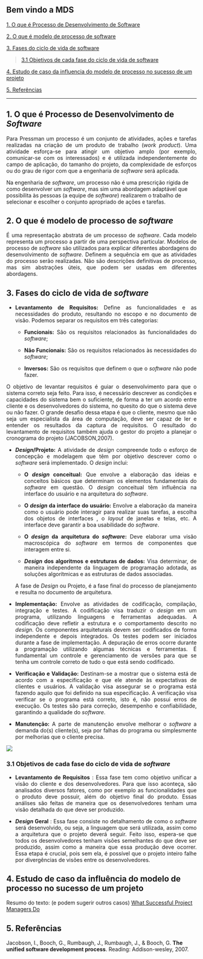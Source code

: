 ## Bem vindo a MDS
[ 1. O que é Processo de Desenvolvimento de Software](#1-o-que-é-processo-de-desenvolvimento-de-software)

[ 2. O que é modelo de processo de software](#2-o-que-é-modelo-de-processo-de-software)

[ 3. Fases do ciclo de vida de software](#3-fases-do-ciclo-de-vida-de-software)

>[ 3.1 Objetivos de cada fase do ciclo de vida de software](#31-objetivos-de-cada-fase-do-ciclo-de-vida-de-software)

[ 4. Estudo de caso da influencia do modelo de processo no sucesso de um projeto](#4-estudo-de-caso-da-influencia-do-modelo-de-processo-no-sucesso-de-um-projeto)

[ 5. Referências ](#5-referências)

------
## 1. O que é Processo de Desenvolvimento de <i>Software</i>
  <p align = "justify">Para Pressman um processo é um conjunto de atividades, ações e tarefas realizadas na 
criação de um produto de trabalho (<i>work product</i>). Uma atividade esforça-se para atingir 
um objetivo amplo (por exemplo, comunicar-­se com os interessados) e é utilizada independentemente do campo de aplicação, do tamanho do projeto, da complexidade de esforços ou do grau de rigor com que a engenharia de <i>software</i> será aplicada. 

Na engenharia de <i>software</i>, um processo não é uma prescrição rígida de como desenvolver um <i>software</i>, mas sim uma abordagem adaptável que possibilita às pessoas (a equipe de <i>software</i>) realizarem o trabalho de selecionar e escolher o conjunto apropriado de ações e tarefas.

## 2. O que é modelo de processo de <i>software</i>

<p align = "justify">É uma representação abstrata de um processo de <i>software</i>. Cada modelo representa um processo a partir de uma perspectiva particular.
Modelos de processo de <i>software</i> são utilizados para explicar diferentes abordagens do desenvolvimento de <i>software</i>. Definem a sequência em que as atividades do processo serão realizadas.
Não são descrições definitivas de processo, mas sim abstrações úteis, que podem ser usadas em diferentes abordagens.


## 3. Fases do ciclo de vida de <i>software</i>

- <p align = "justify"><b>Levantamento de Requisitos:</b> Define as funcionalidades e as necessidades do produto, resultando no escopo e no documento de visão. Podemos separar os requisitos em três categorias:

    - <p align = "justify"><b>Funcionais:</b> São os requisitos relacionados às funcionalidades do <i>software</i>;
    - <p align = "justify"><b>Não Funcionais:</b> São os requisitos relacionados às necessidades do <i>software</i>;
    - <p align = "justify"><b>Inversos:</b> São os requisitos que definem o que o <i>software</i> não pode fazer.   

<p align = "justify">O objetivo de levantar requisitos é guiar o desenvolvimento para que o sistema correto seja feito. Para isso, é necessário descrever as condições e capacidades do sistema bem o suficiente,
de forma a ter um acordo entre cliente e os desenvolvedores do sistema, no quesito do que o sistema deve ou não fazer. O grande desafio dessa etapa é que o cliente, mesmo que não seja um especialista da área de computação, deve ser capaz de ler e entender os resultados da captura de requisitos. O resultado do levantamento de requisitos também ajuda o gestor do projeto a planejar o cronograma do projeto (JACOBSON,2007).
      

- <p align = "justify"><b><i>Design</i>/Projeto:</b> A atividade de <i>design</i> compreende todo o esforço de concepção e modelagem que têm por objetivo descrever como o <i>software</i> será implementado. O <i>design</i> inclui:

    - <p align = "justify"><b>O <i>design</i> conceitual:</b> Que envolve a elaboração das ideias e conceitos básicos que determinam os elementos fundamentais do <i>software</i> em questão. O <i>design</i> conceitual têm influência na interface do usuário e na arquitetura do <i>software</i>.

    - <p align = "justify"><b>O <i>design</i> da interface do usuário:</b> Envolve a elaboração da maneira como o usuário pode interagir para realizar suas tarefas, a escolha dos objetos de interfaces , o <i>layout</i> de janelas e telas, etc. A interface deve garantir a boa usabilidade do <i>software</i>.

    - <p align = "justify"><b>O <i>design</i> da arquitetura do <i>software</i>:</b> Deve elaborar uma visão macroscópica do <i>software</i> em termos de componentes que interagem entre si.

    - <p align = "justify"><b><i>Design</i> dos algoritmos e estruturas de dados:</b> Visa determinar, de maneira independente da linguagem de programação adotada, as soluções algorítmicas e as estruturas de dados associadas.

    <p align = "justify">A fase de <i>Design</i> ou Projeto, é a fase final do processo de planejamento e resulta no documento de arquitetura.

- <p align = "justify"><b>Implementação:</b> Envolve as atividades de codificação, compilação, integração e testes. A codificação visa traduzir o <i>design</i> em um programa, utilizando linguagens e ferramentas adequadas. A codificação deve refletir a estrutura e o comportamento descrito no <i>design</i>. Os componentes arquiteturais devem ser codificados de forma independente e depois integrados. Os testes podem ser iniciados durante a fase de implementação. A depuração de erros ocorre durante a programação utilizando algumas técnicas e ferramentas. É fundamental um controle e gerenciamento de versões para que se tenha um controle correto de tudo o que está sendo codificado.

- <p align = "justify"><b>Verificação e Validação:</b> Destinam-se a mostrar que o sistema está de acordo com a especificação e que ele atende às expectativas de clientes e usuários. A validação visa assegurar se o programa está fazendo aquilo que foi definido na sua especificação. A verificação visa verificar se o programa está correto, isto é, não possui erros de execução. Os testes são para correção, desempenho e confiabilidade, garantindo a qualidade do <i>software</i>.

- <p align = "justify"><b>Manutenção:</b> A parte de manutenção envolve melhorar o <i>software</i> a demanda do(s) cliente(s), seja por falhas do programa ou simplesmente por melhorias que o cliente precisa.


![](http://static.commentcamarche.net/pt.kioskea.net/faq/images/7kUwNTrgQL7rMNKd-s-.png)


### 3.1 Objetivos de cada fase do ciclo de vida de <i>software</i>

- <p align = "justify"><b>Levantamento de Requisitos</b> : Essa fase tem como objetivo unificar a visão do cliente e dos desenvolvedores. Para que isso aconteça, são analisados diversos fatores, como por exemplo as funcionalidades que o produto deve possuir, além do objetivo final do produto. Essas análises são feitas de maneira que os desenvolvedores tenham uma visão detalhada do que deve ser produzido.

- <p align = "justify"><b><i>Design</i> Geral</b> : Essa fase consiste no detalhamento de como o <i>software</i> será desenvolvido, ou seja, a linguagem que será utilizada, assim como a arquitetura que o projeto deverá seguir. Feito isso, espera-se que todos os desenvolvedores tenham visões semelhantes do que deve ser produzido, assim como a maneira que essa produção deve ocorrer. Essa etapa é crucial, pois sem ela, é possível que o projeto inteiro falhe por divergências de visões entre os desenvolvedores.

## 4. Estudo de caso da influência do modelo de processo no sucesso de um projeto 

Resumo do texto: (e podem sugerir outros casos) <a href="http://sloanreview.mit.edu/article/what-successful-project-managers-do/">What Successful Project Managers Do</a>



## 5. Referências

Jacobson, I., Booch, G., Rumbaugh, J., Rumbaugh, J., & Booch, G. **The unified software development process**. Reading: Addison-wesley, 2007.
